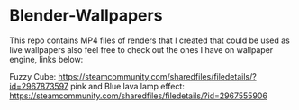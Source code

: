 # Blender-Wallpapers
This repo contains MP4 files of renders that I created that could be used as live wallpapers also feel free to check out the ones I have on wallpaper engine, links below:

Fuzzy Cube: https://steamcommunity.com/sharedfiles/filedetails/?id=2967873597 
pink and Blue lava lamp effect: https://steamcommunity.com/sharedfiles/filedetails/?id=2967555906
